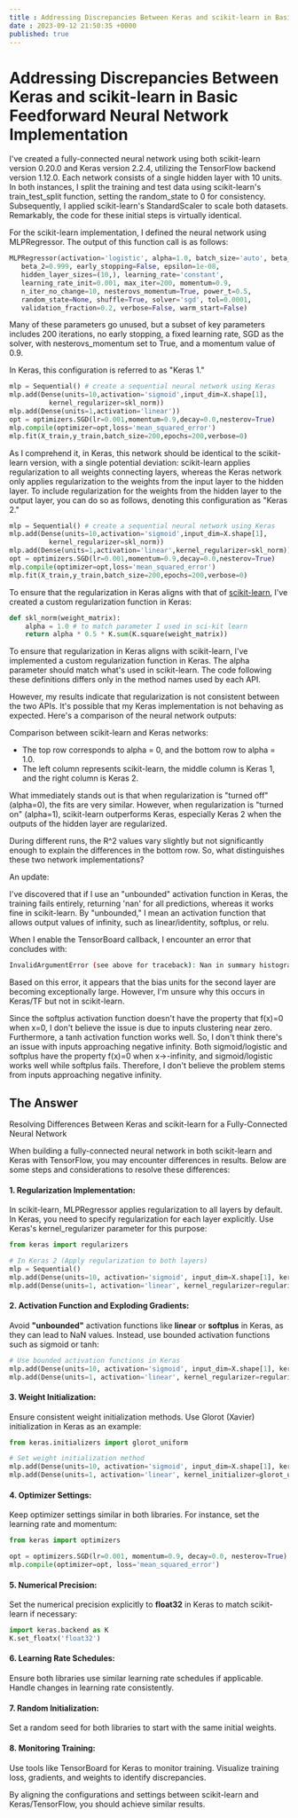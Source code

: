 ```yaml
---
title : Addressing Discrepancies Between Keras and scikit-learn in Basic Feedforward Neural Network Implementation 
date : 2023-09-12 21:50:35 +0000
published: true  
---
```

# Addressing Discrepancies Between Keras and scikit-learn in Basic Feedforward Neural Network Implementation

I've created a fully-connected neural network using both scikit-learn version 0.20.0 and Keras version 2.2.4, utilizing the TensorFlow backend version 1.12.0. Each network consists of a single hidden layer with 10 units. In both instances, I split the training and test data using scikit-learn's train_test_split function, setting the random_state to 0 for consistency. Subsequently, I applied scikit-learn's StandardScaler to scale both datasets. Remarkably, the code for these initial steps is virtually identical.

For the scikit-learn implementation, I defined the neural network using MLPRegressor. The output of this function call is as follows:

```python
MLPRegressor(activation='logistic', alpha=1.0, batch_size='auto', beta_1=0.9,
   beta_2=0.999, early_stopping=False, epsilon=1e-08,
   hidden_layer_sizes=(10,), learning_rate='constant',
   learning_rate_init=0.001, max_iter=200, momentum=0.9,
   n_iter_no_change=10, nesterovs_momentum=True, power_t=0.5,
   random_state=None, shuffle=True, solver='sgd', tol=0.0001,
   validation_fraction=0.2, verbose=False, warm_start=False)

```
Many of these parameters go unused, but a subset of key parameters includes 200 iterations, no early stopping, a fixed learning rate, SGD as the solver, with nesterovs_momentum set to True, and a momentum value of 0.9.

In Keras, this configuration is referred to as "Keras 1."

```python
mlp = Sequential() # create a sequential neural network using Keras
mlp.add(Dense(units=10,activation='sigmoid',input_dim=X.shape[1],
          kernel_regularizer=skl_norm))
mlp.add(Dense(units=1,activation='linear'))
opt = optimizers.SGD(lr=0.001,momentum=0.9,decay=0.0,nesterov=True)
mlp.compile(optimizer=opt,loss='mean_squared_error')
mlp.fit(X_train,y_train,batch_size=200,epochs=200,verbose=0)
```
As I comprehend it, in Keras, this network should be identical to the scikit-learn version, with a single potential deviation: scikit-learn applies regularization to all weights connecting layers, whereas the Keras network only applies regularization to the weights from the input layer to the hidden layer. To include regularization for the weights from the hidden layer to the output layer, you can do so as follows, denoting this configuration as "Keras 2."

```python
mlp = Sequential() # create a sequential neural network using Keras
mlp.add(Dense(units=10,activation='sigmoid',input_dim=X.shape[1],
          kernel_regularizer=skl_norm))
mlp.add(Dense(units=1,activation='linear',kernel_regularizer=skl_norm))
opt = optimizers.SGD(lr=0.001,momentum=0.9,decay=0.0,nesterov=True)
mlp.compile(optimizer=opt,loss='mean_squared_error')
mlp.fit(X_train,y_train,batch_size=200,epochs=200,verbose=0)
```

To ensure that the regularization in Keras aligns with that of [scikit-learn](https://scikit-learn.org/stable/modules/sgd.html#mathematical-formulation), I've created a custom regularization function in Keras:

```python
def skl_norm(weight_matrix):
    alpha = 1.0 # to match parameter I used in sci-kit learn
    return alpha * 0.5 * K.sum(K.square(weight_matrix))
```

To ensure that regularization in Keras aligns with scikit-learn, I've implemented a custom regularization function in Keras. The alpha parameter should match what's used in scikit-learn. The code following these definitions differs only in the method names used by each API.

However, my results indicate that regularization is not consistent between the two APIs. It's possible that my Keras implementation is not behaving as expected. Here's a comparison of the neural network outputs:

Comparison between scikit-learn and Keras networks:

- The top row corresponds to alpha = 0, and the bottom row to alpha = 1.0.
- The left column represents scikit-learn, the middle column is Keras 1, and the right column is Keras 2.

What immediately stands out is that when regularization is "turned off" (alpha=0), the fits are very similar. However, when regularization is "turned on" (alpha=1), scikit-learn outperforms Keras, especially Keras 2 when the outputs of the hidden layer are regularized.

During different runs, the R^2 values vary slightly but not significantly enough to explain the differences in the bottom row. So, what distinguishes these two network implementations?

An update:

I've discovered that if I use an "unbounded" activation function in Keras, the training fails entirely, returning 'nan' for all predictions, whereas it works fine in scikit-learn. By "unbounded," I mean an activation function that allows output values of infinity, such as linear/identity, softplus, or relu.

When I enable the TensorBoard callback, I encounter an error that concludes with:

```bash
InvalidArgumentError (see above for traceback): Nan in summary histogram for: dense_2/bias_0 [[node dense_2/bias_0 (defined at /Users/.../python2.7/site-packages/keras/callbacks.py:796) = HistogramSummary[T=DT_FLOAT, _device="/job:localhost/replica:0/task:0/device:CPU:0"](dense_2/bias_0/tag, dense_2/bias/read)]]
```

Based on this error, it appears that the bias units for the second layer are becoming exceptionally large. However, I'm unsure why this occurs in Keras/TF but not in scikit-learn.

Since the softplus activation function doesn't have the property that f(x)=0 when x=0, I don't believe the issue is due to inputs clustering near zero. Furthermore, a tanh activation function works well. So, I don't think there's an issue with inputs approaching negative infinity. Both sigmoid/logistic and softplus have the property f(x)=0 when x->-infinity, and sigmoid/logistic works well while softplus fails. Therefore, I don't believe the problem stems from inputs approaching negative infinity.

## The Answer

Resolving Differences Between Keras and scikit-learn for a Fully-Connected Neural Network

When building a fully-connected neural network in both scikit-learn and Keras with TensorFlow, you may encounter differences in results. Below are some steps and considerations to resolve these differences:

#### 1. Regularization Implementation:

In scikit-learn, MLPRegressor applies regularization to all layers by default. In Keras, you need to specify regularization for each layer explicitly. Use Keras's kernel_regularizer parameter for this purpose:

```python
from keras import regularizers

# In Keras 2 (Apply regularization to both layers)
mlp = Sequential()
mlp.add(Dense(units=10, activation='sigmoid', input_dim=X.shape[1], kernel_regularizer=regularizers.l2(alpha)))
mlp.add(Dense(units=1, activation='linear', kernel_regularizer=regularizers.l2(alpha)))
```

#### 2. Activation Function and Exploding Gradients:

Avoid **"unbounded"** activation functions like **linear** or **softplus** in Keras, as they can lead to NaN values. Instead, use bounded activation functions such as sigmoid or tanh:


```python
# Use bounded activation functions in Keras
mlp.add(Dense(units=10, activation='sigmoid', input_dim=X.shape[1], kernel_regularizer=regularizers.l2(alpha)))
mlp.add(Dense(units=1, activation='linear', kernel_regularizer=regularizers.l2(alpha)))

```
#### 3. Weight Initialization:

Ensure consistent weight initialization methods. Use Glorot (Xavier) initialization in Keras as an example:
```python
from keras.initializers import glorot_uniform

# Set weight initialization method
mlp.add(Dense(units=10, activation='sigmoid', input_dim=X.shape[1], kernel_initializer=glorot_uniform(), kernel_regularizer=regularizers.l2(alpha)))
mlp.add(Dense(units=1, activation='linear', kernel_initializer=glorot_uniform(), kernel_regularizer=regularizers.l2(alpha)))
```
#### 4. Optimizer Settings:

Keep optimizer settings similar in both libraries. For instance, set the learning rate and momentum:

```python
from keras import optimizers

opt = optimizers.SGD(lr=0.001, momentum=0.9, decay=0.0, nesterov=True)
mlp.compile(optimizer=opt, loss='mean_squared_error')

```
#### 5. Numerical Precision:

Set the numerical precision explicitly to **float32** in Keras to match scikit-learn if necessary:

```python
import keras.backend as K
K.set_floatx('float32')

```

#### 6. Learning Rate Schedules:

Ensure both libraries use similar learning rate schedules if applicable. Handle changes in learning rate consistently.

#### 7. Random Initialization:

Set a random seed for both libraries to start with the same initial weights.

#### 8. Monitoring Training:

Use tools like TensorBoard for Keras to monitor training. Visualize training loss, gradients, and weights to identify discrepancies.

By aligning the configurations and settings between scikit-learn and Keras/TensorFlow, you should achieve similar results.

